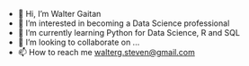 - 👋 Hi, I’m Walter Gaitan
- 👀 I’m interested in becoming a Data Science professional
- 🌱 I’m currently learning Python for Data Science, R and SQL
- 💞️ I’m looking to collaborate on ...
- 📫 How to reach me walterg.steven@gmail.com

<!---
Derfel-tech/Derfel-tech is a ✨ special ✨ repository because its `README.md` (this file) appears on your GitHub profile.
You can click the Preview link to take a look at your changes.
--->
